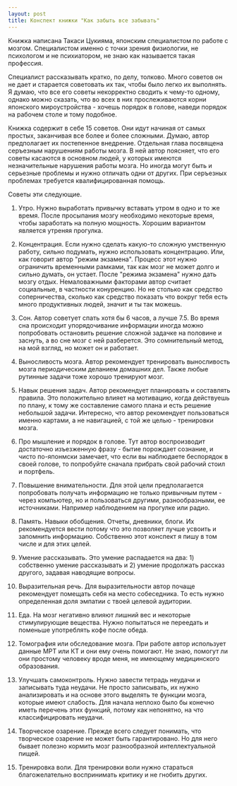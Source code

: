 ```yaml
---
layout: post
title: Конспект книжки "Как забыть все забывать"
---
```


Книжка написана Такаси Цукияма, японским специалистом по работе с мозгом. Специалистом именно с точки зрения физиологии, не психологом и не психиатором, не знаю как называется такая профессия.

Специалист рассказывать кратко, по делу, толково. Много советов он не дает и старается советовать их так, чтобы было легко их выполнять. Я думаю, что все его советы некорректно сводить к чему-то одному, однако можно сказать, что во всех в них прослеживаются корни японского мироустройства - хочешь порядок в голове, наведи порядок на рабочем столе и тому подобное.

Книжка содержит в себе 15 советов. Они идут начиная от самых простых, заканчивая все более и более сложными. Думаю, автор предполагает их постепенное внедрение. Отдельная глава посвящена серъезным нарушениям работы мозга. В ней автор поясняет, что его советы касаются в основном людей, у которых имеются незначительные нарушения работы мозга. Но иногда могут быть и серьезные проблемы и нужно отличать одни от других. При серъезных проблемах требуется квалифицированная помощь.

Советы эти следующие.

1. Утро. Нужно выработать привычку вставать утром в одно и то же время. После просыпания мозгу необходимо некоторые время, чтобы заработать на полную мощность. Хорошим вариантом является утреняя прогулка.

2. Концентрация. Если нужно сделать какую-то сложную умственную работу, сильно подумать, нужно использовать концентрацию. Или, как говорит автор "режим экзамена". Процесс этот нужно ограничить временными рамками, так как мозг не может долго и сильно думать, он устает. После "режима экзамена" нужно дать мозгу отдых. Немаловажными факторами автор считает социальные, в частности конуренцию. Но не столько как средство соперничества, сколько как средство показать что вокруг тебя есть много продуктивных людей, значит и ты так можешь.

3. Сон. Автор советует спать хотя бы 6 часов, а лучше 7.5. Во время сна происходит упорядочивание информации иногда можно попробовать остановить решение сложной задачке на половине и заснуть, а во сне мозг с ней разберется. Это сомнительный метод, на мой взгляд, но может он и работает.

4. Выносливость мозга. Автор рекомендует тренировать выносливость мозга периодическим деланием домашних дел. Также любые рутинные задачи тоже хорошо тренируют мозг.

5. Навык решения задач. Автор рекомендует планировать и составлять правила. Это положительно влияет на мотивацию, когда действуешь по плану, к тому же составление самого плана и есть решение небольшой задачи. Интересно, что автор рекомендует пользоваться именно картами, а не навигацией, с той же целью - тренировки мозга.

6. Про мышление и порядок в голове. Тут автор воспроизводит достаточно изъезженную фразу - бытие порождает сознание, и чисто по-японмски замечает, что если вы наблюдаете беспорядок в своей голове, то попробуйте сначала прибрать свой рабочий стоил и портфель.

7. Повышение внимательности. Для этой цели предполагается попробовать получать информацию не только привычным путем - через компьютер, но и пользоваться другими, разнообразными, ее источниками. Например наблюдением на прогулке или радио.

8. Память. Навыки обобщения. Отчеты, дневники, блоги. Их рекомендуется вести потому что это позволяет лучше усвоить и запомнить информацию. Собственно этот конспект я пишу в том числе и для этих целей.

9. Умение рассказывать. Это умение распадается на два: 1) собственно умение рассказывать и 2) умение продолжать рассказ другого, задавая наводящие вопросы.

10. Выразительная речь. Для выразительности автор почаще рекомендует помещать себя на место собеседника. То есть нужно определенная доля эмпатии с твоей целевой аудитории.

11. Еда. На мозг негативно влияют лишний вес и некоторые стимулирующие вещества. Нужно попытаться не переедать и поменьше употреблять кофе после обеда.

12. Томография или обследование мозга. При работе автор использует данные МРТ или КТ и они ему очень помогают. Не знаю, помогут ли они простому человеку вроде меня, не имеющему медицинского образования.

13. Улучшать самоконтроль. Нужно завести тетрадь неудачи и записывать туда неудачи. Не просто записывать, их нужно анализировать и на основе этого выделять те функции мозга, которые имеют слабость. Для начала неплохо было бы конечно иметь перечень этих функций, потому как непонятно, на что классифицировать неудачи.

14. Творческое озарение. Прежде всего следует понимать, что творческое озарение не может быть гарантировано. Но для него бывает полезно кормить мозг разнообразной интеллектуальной пищей.

15. Тренировка воли. Для тренировки воли нужно стараться благожелательно воспринимать критику и не гнобить других.
